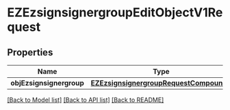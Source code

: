 # EZEzsignsignergroupEditObjectV1Request

## Properties
Name | Type | Description | Notes
------------ | ------------- | ------------- | -------------
**objEzsignsignergroup** | [**EZEzsignsignergroupRequestCompound***](EZEzsignsignergroupRequestCompound.md) |  | 

[[Back to Model list]](../README.md#documentation-for-models) [[Back to API list]](../README.md#documentation-for-api-endpoints) [[Back to README]](../README.md)


